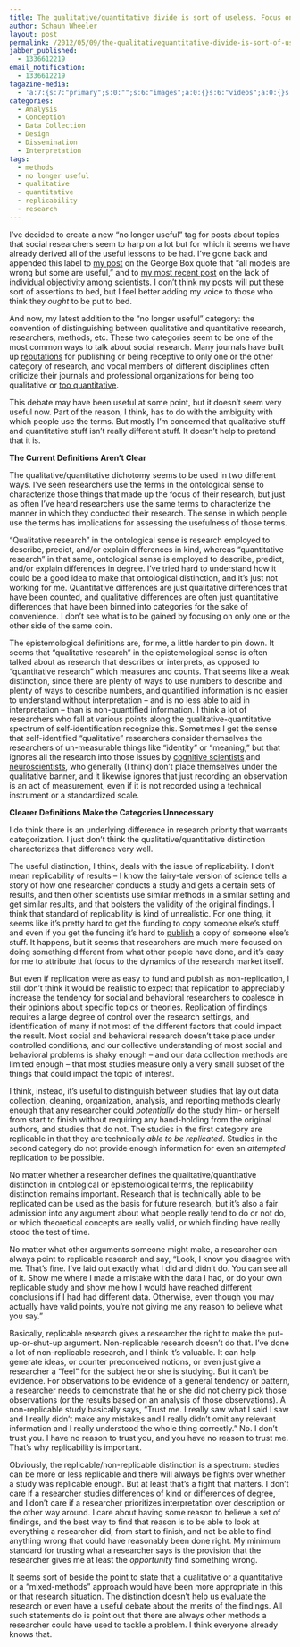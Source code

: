 ```yaml
---
title: The qualitative/quantitative divide is sort of useless. Focus on replicability instead.
author: Schaun Wheeler
layout: post
permalink: /2012/05/09/the-qualitativequantitative-divide-is-sort-of-useless-focus-on-replicability-instead/
jabber_published:
  - 1336612219
email_notification:
  - 1336612219
tagazine-media:
  - 'a:7:{s:7:"primary";s:0:"";s:6:"images";a:0:{}s:6:"videos";a:0:{}s:11:"image_count";s:1:"0";s:6:"author";s:8:"20450928";s:7:"blog_id";s:8:"32115977";s:9:"mod_stamp";s:19:"2012-05-10 01:10:16";}'
categories:
  - Analysis
  - Conception
  - Data Collection
  - Design
  - Dissemination
  - Interpretation
tags:
  - methods
  - no longer useful
  - qualitative
  - quantitative
  - replicability
  - research
---
```

I&#8217;ve decided to create a new &#8220;no longer useful&#8221; tag for posts about topics that social researchers seem to harp on a lot but for which it seems we have already derived all of the useful lessons to be had. I&#8217;ve gone back and appended this label to [my post][1] on the George Box quote that &#8220;all models are wrong but some are useful,&#8221; and to [my most recent post][2] on the lack of individual objectivity among scientists. I don&#8217;t think my posts will put these sort of assertions to bed, but I feel better adding my voice to those who think they *ought* to be put to bed.<!--more-->

And now, my latest addition to the &#8220;no longer useful&#8221; category: the convention of distinguishing between qualitative and quantitative research, researchers, methods, etc. These two categories seem to be one of the most common ways to talk about social research. Many journals have built up [reputations][3] for publishing or being receptive to only one or the other category of research, and vocal members of different disciplines often criticize their journals and professional organizations for being too qualitative or [too quantitative][4].

This debate may have been useful at some point, but it doesn&#8217;t seem very useful now. Part of the reason, I think, has to do with the ambiguity with which people use the terms. But mostly I&#8217;m concerned that qualitative stuff and quantitative stuff isn&#8217;t really different stuff. It doesn&#8217;t help to pretend that it is.

**The Current Definitions Aren&#8217;t Clear**

The qualitative/quantitative dichotomy seems to be used in two different ways. I&#8217;ve seen researchers use the terms in the ontological sense to characterize those things that made up the focus of their research, but just as often I&#8217;ve heard researchers use the same terms to characterize the manner in which they conducted their research. The sense in which people use the terms has implications for assessing the usefulness of those terms.

&#8220;Qualitative research&#8221; in the ontological sense is research employed to describe, predict, and/or explain differences in kind, whereas &#8220;quantitative research&#8221; in that same, ontological sense is employed to describe, predict, and/or explain differences in degree. I&#8217;ve tried hard to understand how it could be a good idea to make that ontological distinction, and it&#8217;s just not working for me. Quantitative differences are just qualitative differences that have been counted, and qualitative differences are often just quantitative differences that have been binned into categories for the sake of convenience. I don&#8217;t see what is to be gained by focusing on only one or the other side of the same coin.

The epistemological definitions are, for me, a little harder to pin down. It seems that &#8220;qualitative research&#8221; in the epistemological sense is often talked about as research that describes or interprets, as opposed to &#8220;quantitative research&#8221; which measures and counts. That seems like a weak distinction, since there are plenty of ways to use numbers to describe and plenty of ways to describe numbers, and quantified information is no easier to understand without interpretation – and is no less able to aid in interpretation – than is non-quantified information. I think a lot of researchers who fall at various points along the qualitative-quantitative spectrum of self-identification recognize this. Sometimes I get the sense that self-identified &#8220;qualitative&#8221; researchers consider themselves the researchers of un-measurable things like &#8220;identity&#8221; or &#8220;meaning,&#8221; but that ignores all the research into those issues by [cognitive scientists][5] and [neuroscientists][6], who generally (I think) don&#8217;t place themselves under the qualitative banner, and it likewise ignores that just recording an observation is an act of measurement, even if it is not recorded using a technical instrument or a standardized scale.

**Clearer Definitions Make the Categories Unnecessary**

I do think there is an underlying difference in research priority that warrants categorization. I just don&#8217;t think the qualitative/quantitative distinction characterizes that difference very well.

The useful distinction, I think, deals with the issue of replicability. I don&#8217;t mean replicability of results – I know the fairy-tale version of science tells a story of how one researcher conducts a study and gets a certain sets of results, and then other scientists use similar methods in a similar setting and get similar results, and that bolsters the validity of the original findings. I think that standard of replicability is kind of unrealistic. For one thing, it seems like it&#8217;s pretty hard to get the funding to copy someone else&#8217;s stuff, and even if you get the funding it&#8217;s hard to [publish][7] a copy of someone else&#8217;s stuff. It happens, but it seems that researchers are much more focused on doing something different from what other people have done, and it&#8217;s easy for me to attribute that focus to the dynamics of the research market itself.

But even if replication were as easy to fund and publish as non-replication, I still don&#8217;t think it would be realistic to expect that replication to appreciably increase the tendency for social and behavioral researchers to coalesce in their opinions about specific topics or theories. Replication of findings requires a large degree of control over the research settings, and identification of many if not most of the different factors that could impact the result. Most social and behavioral research doesn&#8217;t take place under controlled conditions, and our collective understanding of most social and behavioral problems is shaky enough – and our data collection methods are limited enough – that most studies measure only a very small subset of the things that could impact the topic of interest.

I think, instead, it&#8217;s useful to distinguish between studies that lay out data collection, cleaning, organization, analysis, and reporting methods clearly enough that any researcher could *potentially* do the study him- or herself from start to finish without requiring any hand-holding from the original authors, and studies that do not. The studies in the first category are replicable in that they are technically *able to be replicated*. Studies in the second category do not provide enough information for even an *attempted* replication to be possible.

No matter whether a researcher defines the qualitative/quantitative distinction in ontological or epistemological terms, the replicability distinction remains important. Research that is technically able to be replicated can be used as the basis for future research, but it&#8217;s also a fair admission into any argument about what people really tend to do or not do, or which theoretical concepts are really valid, or which finding have really stood the test of time.

No matter what other arguments someone might make, a researcher can always point to replicable research and say, &#8220;Look, I know you disagree with me. That&#8217;s fine. I&#8217;ve laid out exactly what I did and didn&#8217;t do. You can see all of it. Show me where I made a mistake with the data I had, or do your own replicable study and show me how I would have reached different conclusions if I had had different data. Otherwise, even though you may actually have valid points, you&#8217;re not giving me any reason to believe what you say.&#8221;

Basically, replicable research gives a researcher the right to make the put-up-or-shut-up argument. Non-replicable research doesn&#8217;t do that. I&#8217;ve done a lot of non-replicable research, and I think it&#8217;s valuable. It can help generate ideas, or counter preconceived notions, or even just give a researcher a &#8220;feel&#8221; for the subject he or she is studying. But it can&#8217;t be evidence. For observations to be evidence of a general tendency or pattern, a researcher needs to demonstrate that he or she did not cherry pick those observations (or the results based on an analysis of those observations). A non-replicable study basically says, &#8220;Trust me. I really saw what I said I saw and I really didn&#8217;t make any mistakes and I really didn&#8217;t omit any relevant information and I really understood the whole thing correctly.&#8221; No. I don&#8217;t trust you. I have no reason to trust you, and you have no reason to trust me. That&#8217;s why replicability is important.

Obviously, the replicable/non-replicable distinction is a spectrum: studies can be more or less replicable and there will always be fights over whether a study was replicable enough. But at least that&#8217;s a fight that matters. I don&#8217;t care if a researcher studies differences of kind or differences of degree, and I don&#8217;t care if a researcher prioritizes interpretation over description or the other way around. I care about having some reason to believe a set of findings, and the best way to find that reason is to be able to look at everything a researcher did, from start to finish, and not be able to find anything wrong that could have reasonably been done right. My minimum standard for trusting what a researcher says is the provision that the researcher gives me at least the *opportunity* find something wrong.

It seems sort of beside the point to state that a qualitative or a quantitative or a &#8220;mixed-methods&#8221; approach would have been more appropriate in this or that research situation. The distinction doesn&#8217;t help us evaluate the research or even have a useful debate about the merits of the findings. All such statements do is point out that there are always other methods a researcher could have used to tackle a problem. I think everyone already knows that.

 [1]: http://housesofstones.github.io/2012/03/15/yes-all-models-are-wrongthat-totally-misses-the-point/
 [2]: http://housesofstones.github.io/2012/04/20/consensus-is-overrated-objectivity-isnt/
 [3]: http://www.slu.edu/organizations/qrc/QRjournals.html
 [4]: http://en.wikipedia.org/wiki/Perestroika_Movement_(political_science)
 [5]: http://eprints.pascal-network.org/archive/00000816/01/tcs02.pdf
 [6]: http://stefan-koelsch.com/papers/Koelsch_Kasper%2B_NatNeurosci7_04.pdf
 [7]: http://blogs.wsj.com/ideas-market/2011/12/07/the-challenges-of-debunking-esp/